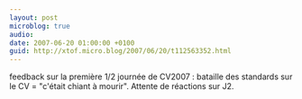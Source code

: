 ```yaml
---
layout: post
microblog: true
audio: 
date: 2007-06-20 01:00:00 +0100
guid: http://xtof.micro.blog/2007/06/20/t112563352.html
---
```

feedback sur la première 1/2 journée de CV2007 : bataille des standards sur le CV = "c'était chiant à mourir". Attente de réactions sur J2.
